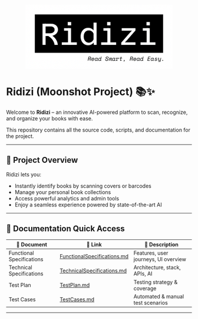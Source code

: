 <p align="center">
  <img src="documents/images/logo.png" alt="Ridizi Logo" width="400"/>
</p>

# Ridizi (Moonshot Project) 📚✨

Welcome to **Ridizi** – an innovative AI-powered platform to scan, recognize, and organize your books with ease.

This repository contains all the source code, scripts, and documentation for the project.

---

## 📖 Project Overview

Ridizi lets you:
- Instantly identify books by scanning covers or barcodes
- Manage your personal book collections
- Access powerful analytics and admin tools
- Enjoy a seamless experience powered by state-of-the-art AI

---

## 📑 Documentation Quick Access

| 📄 Document                | 🔗 Link                                                                 | 📝 Description                       |
|----------------------------|-------------------------------------------------------------------------|--------------------------------------|
| Functional Specifications  | [FunctionalSpecifications.md](./documents/FunctionalSpecifications.md)  | Features, user journeys, UI overview |
| Technical Specifications   | [TechnicalSpecifications.md](./documents/TechnicalSpecifications.md)    | Architecture, stack, APIs, AI        |
| Test Plan                  | [TestPlan.md](./documents/TestPlan.md)                                  | Testing strategy & coverage          |
| Test Cases                 | [TestCases.md](./documents/TestCases.md)                                | Automated & manual test scenarios    |

---
